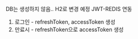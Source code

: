 DB는 생성하지 않음..  H2로 변경 예정
JWT-REDIS 연동

1. 로그인 - refreshToken, accessToken 생성
2. 만료시 - refreshToken으로 accessToken 생성
